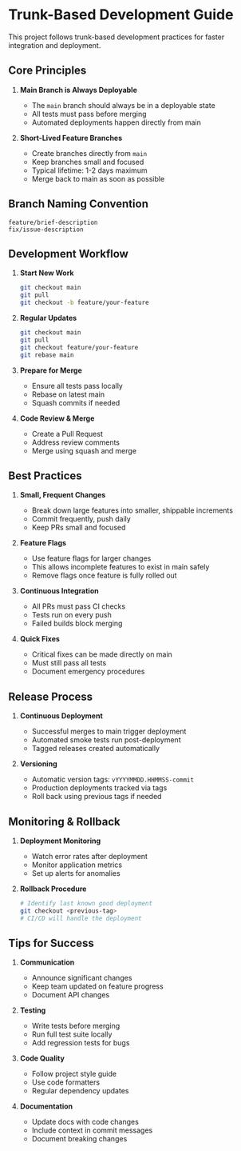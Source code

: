 # Trunk-Based Development Guide

This project follows trunk-based development practices for faster integration and deployment.

## Core Principles

1. **Main Branch is Always Deployable**
   - The `main` branch should always be in a deployable state
   - All tests must pass before merging
   - Automated deployments happen directly from main

2. **Short-Lived Feature Branches**
   - Create branches directly from `main`
   - Keep branches small and focused
   - Typical lifetime: 1-2 days maximum
   - Merge back to main as soon as possible

## Branch Naming Convention

```
feature/brief-description
fix/issue-description
```

## Development Workflow

1. **Start New Work**
   ```bash
   git checkout main
   git pull
   git checkout -b feature/your-feature
   ```

2. **Regular Updates**
   ```bash
   git checkout main
   git pull
   git checkout feature/your-feature
   git rebase main
   ```

3. **Prepare for Merge**
   - Ensure all tests pass locally
   - Rebase on latest main
   - Squash commits if needed

4. **Code Review & Merge**
   - Create a Pull Request
   - Address review comments
   - Merge using squash and merge

## Best Practices

1. **Small, Frequent Changes**
   - Break down large features into smaller, shippable increments
   - Commit frequently, push daily
   - Keep PRs small and focused

2. **Feature Flags**
   - Use feature flags for larger changes
   - This allows incomplete features to exist in main safely
   - Remove flags once feature is fully rolled out

3. **Continuous Integration**
   - All PRs must pass CI checks
   - Tests run on every push
   - Failed builds block merging

4. **Quick Fixes**
   - Critical fixes can be made directly on main
   - Must still pass all tests
   - Document emergency procedures

## Release Process

1. **Continuous Deployment**
   - Successful merges to main trigger deployment
   - Automated smoke tests run post-deployment
   - Tagged releases created automatically

2. **Versioning**
   - Automatic version tags: `vYYYYMMDD.HHMMSS-commit`
   - Production deployments tracked via tags
   - Roll back using previous tags if needed

## Monitoring & Rollback

1. **Deployment Monitoring**
   - Watch error rates after deployment
   - Monitor application metrics
   - Set up alerts for anomalies

2. **Rollback Procedure**
   ```bash
   # Identify last known good deployment
   git checkout <previous-tag>
   # CI/CD will handle the deployment
   ```

## Tips for Success

1. **Communication**
   - Announce significant changes
   - Keep team updated on feature progress
   - Document API changes

2. **Testing**
   - Write tests before merging
   - Run full test suite locally
   - Add regression tests for bugs

3. **Code Quality**
   - Follow project style guide
   - Use code formatters
   - Regular dependency updates

4. **Documentation**
   - Update docs with code changes
   - Include context in commit messages
   - Document breaking changes
